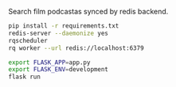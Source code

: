 Search film podcastas synced by redis backend.

```sh
pip install -r requirements.txt
redis-server --daemonize yes
rqscheduler
rq worker --url redis://localhost:6379
```

```sh
export FLASK_APP=app.py
export FLASK_ENV=development
flask run
```